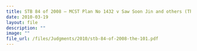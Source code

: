 ```yaml
---
title: STB 84 of 2008 – MCST Plan No 1432 v Saw Soon Jin and others (The 101)
date: 2010-03-19
layout: file
description: ""
image: ""
file_url: /files/Judgments/2010/stb-84-of-2008-the-101.pdf
---
```

